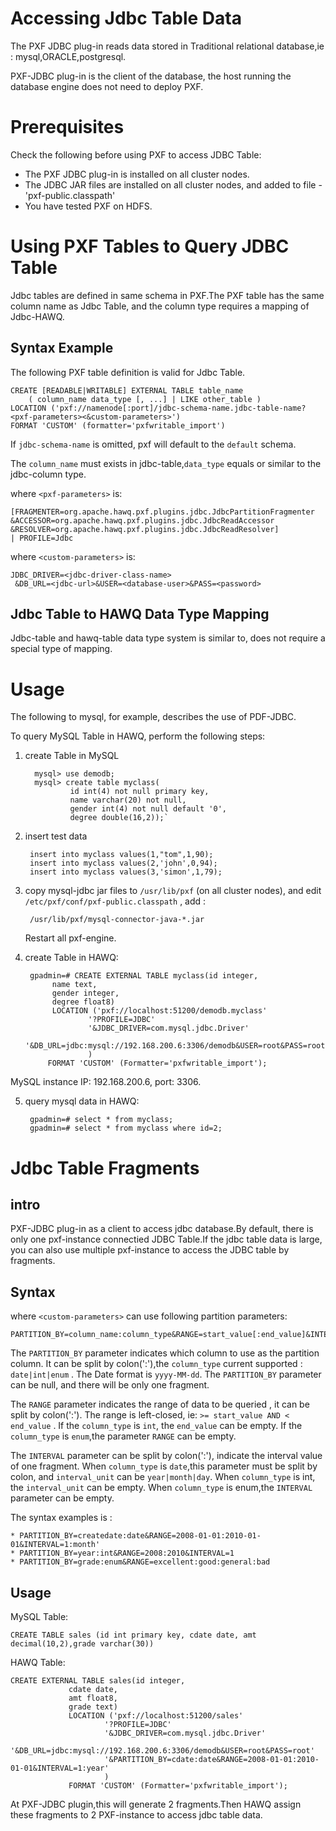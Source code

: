 # Accessing Jdbc Table Data

The PXF JDBC plug-in reads data stored in Traditional relational database,ie : mysql,ORACLE,postgresql.

PXF-JDBC plug-in is the client of the database, the host running the database engine does not need to
deploy PXF.


# Prerequisites

Check the following before using PXF to access JDBC Table:
* The PXF JDBC plug-in is installed on all cluster nodes.
* The JDBC JAR files are installed on all cluster nodes, and added to file - 'pxf-public.classpath'
* You have tested PXF on HDFS.

# Using PXF Tables to Query JDBC Table
Jdbc tables are defined in same schema in PXF.The PXF table has the same column name
as Jdbc Table, and the column type requires a mapping of Jdbc-HAWQ.

## Syntax Example
The following PXF table definition is valid for Jdbc Table.

    CREATE [READABLE|WRITABLE] EXTERNAL TABLE table_name
        ( column_name data_type [, ...] | LIKE other_table )
    LOCATION ('pxf://namenode[:port]/jdbc-schema-name.jdbc-table-name?<pxf-parameters><&custom-parameters>')
    FORMAT 'CUSTOM' (formatter='pxfwritable_import')
If `jdbc-schema-name` is omitted, pxf will default to the `default` schema.

The `column_name` must exists in jdbc-table,`data_type` equals or similar to
the jdbc-column type.

where `<pxf-parameters>` is:

    [FRAGMENTER=org.apache.hawq.pxf.plugins.jdbc.JdbcPartitionFragmenter
    &ACCESSOR=org.apache.hawq.pxf.plugins.jdbc.JdbcReadAccessor
    &RESOLVER=org.apache.hawq.pxf.plugins.jdbc.JdbcReadResolver]
    | PROFILE=Jdbc

where `<custom-parameters>` is:

    JDBC_DRIVER=<jdbc-driver-class-name>
     &DB_URL=<jdbc-url>&USER=<database-user>&PASS=<password>

## Jdbc Table to HAWQ Data Type Mapping
Jdbc-table and hawq-table data type system is similar to, does not require
a special type of mapping.
# Usage
The following to mysql, for example, describes the use of PDF-JDBC.

To query MySQL Table in HAWQ, perform the following steps:
1. create Table in MySQL

         mysql> use demodb;
         mysql> create table myclass(
                 id int(4) not null primary key,
                 name varchar(20) not null,
                 gender int(4) not null default '0',
                 degree double(16,2));`
2. insert test data

        insert into myclass values(1,"tom",1,90);
        insert into myclass values(2,'john',0,94);
        insert into myclass values(3,'simon',1,79);
3. copy mysql-jdbc jar files to `/usr/lib/pxf` (on all cluster nodes), and
edit `/etc/pxf/conf/pxf-public.classpath` , add :

        /usr/lib/pxf/mysql-connector-java-*.jar

     Restart all pxf-engine.

4. create Table in HAWQ:

        gpadmin=# CREATE EXTERNAL TABLE myclass(id integer,
             name text,
             gender integer,
             degree float8)
             LOCATION ('pxf://localhost:51200/demodb.myclass'
                     '?PROFILE=JDBC'
                     '&JDBC_DRIVER=com.mysql.jdbc.Driver'
                     '&DB_URL=jdbc:mysql://192.168.200.6:3306/demodb&USER=root&PASS=root'
                     )
            FORMAT 'CUSTOM' (Formatter='pxfwritable_import');

MySQL instance IP: 192.168.200.6, port: 3306.

5. query mysql data in HAWQ:

        gpadmin=# select * from myclass;
        gpadmin=# select * from myclass where id=2;

# Jdbc Table Fragments
## intro
PXF-JDBC plug-in as a  client to access jdbc database.By default, there is
only one pxf-instance connectied JDBC Table.If the jdbc table data is large,
you can also use multiple pxf-instance to access the JDBC table by fragments.

## Syntax
where `<custom-parameters>` can use following partition parameters:

    PARTITION_BY=column_name:column_type&RANGE=start_value[:end_value]&INTERVAL=interval_num[:interval_unit]
The `PARTITION_BY` parameter indicates which  column to use as the partition column.
It can be split by colon(':'),the `column_type` current supported : `date|int|enum` .
The Date format is `yyyy-MM-dd`.
The `PARTITION_BY` parameter can be null, and there will be only one fragment.

The `RANGE` parameter indicates the range of data to be queried , it can be split by colon(':').
 The range is left-closed, ie: `>= start_value AND < end_value` .
 If the `column_type` is `int`, the `end_value` can be empty.
 If the `column_type` is `enum`,the parameter `RANGE` can be empty.

The `INTERVAL` parameter can be split by colon(':'), indicate the interval
 value of one fragment. When `column_type` is `date`,this parameter must
 be split by colon, and `interval_unit` can be `year|month|day`. When
 `column_type` is int, the `interval_unit` can be empty. When `column_type`
 is enum,the `INTERVAL` parameter can be empty.

The syntax examples is :

    * PARTITION_BY=createdate:date&RANGE=2008-01-01:2010-01-01&INTERVAL=1:month'
    * PARTITION_BY=year:int&RANGE=2008:2010&INTERVAL=1
    * PARTITION_BY=grade:enum&RANGE=excellent:good:general:bad

## Usage
MySQL Table:

    CREATE TABLE sales (id int primary key, cdate date, amt decimal(10,2),grade varchar(30))
HAWQ Table:

    CREATE EXTERNAL TABLE sales(id integer,
                 cdate date,
                 amt float8,
                 grade text)
                 LOCATION ('pxf://localhost:51200/sales'
                         '?PROFILE=JDBC'
                         '&JDBC_DRIVER=com.mysql.jdbc.Driver'
                         '&DB_URL=jdbc:mysql://192.168.200.6:3306/demodb&USER=root&PASS=root'
                         '&PARTITION_BY=cdate:date&RANGE=2008-01-01:2010-01-01&INTERVAL=1:year'
                         )
                 FORMAT 'CUSTOM' (Formatter='pxfwritable_import');
At PXF-JDBC plugin,this will generate 2 fragments.Then HAWQ assign these fragments to 2 PXF-instance
to access jdbc table data.